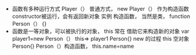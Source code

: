 - 函数有多种运行方式
  Player（） 普通方式，
  new Player（） 作为构造函数constructor被运行，会有返回新对象 实例
  构造函数， 当然是类，
  function Person（） {}
- 函数是一等对象，可以被执行的对象，
  this 常在 借助它来构造新的对象
  var player1=new Person（）
  this=> player1 Person{}
  new 的过程
  this 空对象Person{} 
  Person（）构造函数，
  this.name=name 
